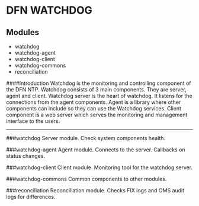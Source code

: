 DFN WATCHDOG
============

Modules
-------
* watchdog
* watchdog-agent
* watchdog-client
* watchdog-commons
* reconciliation
  
####Introduction
Watchdog is the monitoring and controlling component of the DFN NTP. 
Watchdog consists of 3 main components. They are server, agent and client. 
Watchdog server is the heart of watchdog. It listens for the connections from the agent components.
Agent is a library where other components can include so they can use the Watchdog services. 
Client component is a web server which serves the monitoring and management interface to the users.


***
###watchdog
Server module.
Check system components health.

###watchdog-agent
Agent module.
Connects to the server.
Callbacks on status changes.

###watchdog-client
Client module.
Monitoring tool for the watchdog server.

###watchdog-commons
Common components to other modules.

###reconciliation
Reconciliation module.
Checks FIX logs and OMS audit logs for differences.

